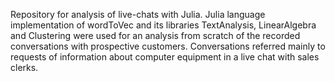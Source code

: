 Repository for analysis of live-chats with Julia.
Julia language implementation of wordToVec and its libraries TextAnalysis, LinearAlgebra and Clustering were used for an analysis from scratch of the recorded conversations with prospective customers. Conversations referred mainly to requests of information about computer equipment in a live chat with sales clerks.
